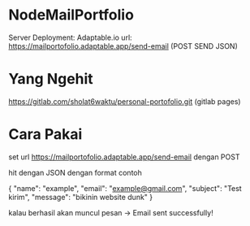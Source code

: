 # NodeMailPortfolio

Server Deployment: Adaptable.io
url: https://mailportofolio.adaptable.app/send-email (POST SEND JSON)

# Yang Ngehit
https://gitlab.com/sholat6waktu/personal-portofolio.git (gitlab pages)

# Cara Pakai
set url https://mailportofolio.adaptable.app/send-email dengan POST

hit dengan JSON dengan format contoh

{
    "name": "example",
    "email": "example@gmail.com",
    "subject": "Test kirim",
    "message": "bikinin website dunk"
}

kalau berhasil akan muncul pesan -> Email sent successfully!
